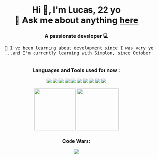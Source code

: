 <div align="center">
  <h1 align="center">Hi 👋, I'm Lucas, 22 yo <br>
  💬 Ask me about anything 
  <a href="https://github.com/Lucasdeleplace/Lucasdeleplace/issues"> 
  here
  </a>
  </h1>
  <h3 align="center">A passionate developer 💻</h3>

  <pre>
  🌱 I've been learning about development since I was very young. 
  ...and I'm currently learning with Simplon, since October 2024 until... undefined ;)
  </pre>

  <h3 >Languages and Tools used for now :</h3>
  <p>  
    <img src="https://readme-components.vercel.app/api?component=logo&fill=black&logo=HTML5&svgfill=659b60&text=false"/>   
    <img  src="https://readme-components.vercel.app/api?component=logo&fill=black&logo=CSS3&svgfill=028dd1&text=false">
    <img  src="https://readme-components.vercel.app/api?component=logo&fill=black&logo=github&text=false">  
    <img  src="https://readme-components.vercel.app/api?component=logo&fill=black&logo=javascript&svgfill=f6df1c&text=false">
    <img src="https://readme-components.vercel.app/api?component=logo&fill=black&logo=Linux&svgfill=659b60&text=false" />  
    <img  src="https://readme-components.vercel.app/api?component=logo&fill=black&logo=node.js&svgfill=659b60&text=false">
    <img src="https://readme-components.vercel.app/api?component=logo&fill=black&logo=npm&svgfill=659b60&text=false" /> 
    <img  src="https://readme-components.vercel.app/api?component=logo&fill=black&logo=react&animation=spin&svgfill=15d8fe&text=false">  
    <img src="https://readme-components.vercel.app/api?component=logo&fill=black&logo=mongodb&svgfill=659b60&text=false"/>
    <img  src="https://readme-components.vercel.app/api?component=logo&fill=black&logo=sass&svgfill=cd6799&text=false">
  </p>
  <p>
    <img height="137px" src="https://github-readme-stats.vercel.app/api?username=lucasdeleplace&hide_border=true&show_icons=true&include_all_commits=true&count_private=true&line_height=21&text_color=000&icon_color=000&bg_color=0,ea6161,ffc64d,fffc4d,52fa5a&theme=graywhite" />
    <img height="137px" src="https://github-readme-stats.vercel.app/api/top-langs/?username=lucasdeleplace&&hide_border=true&layout=compact&langs_count=6&exclude_repo=comp426,Redventures-Movie-Quotes&text_color=000&icon_color=fff&bg_color=0,52fa5a,4dfcff,c64dff&theme=graywhite" />
  </p>
  <h3 >Code Wars: </h3>
   <img  src="  https://www.codewars.com/users/Shivii_-/badges/large">
</div>